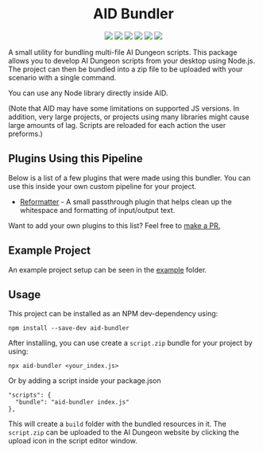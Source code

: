 <h1 align="center">AID Bundler</h1>

<p align="center">
  <img src="https://github.com/TheDudeFromCI/aid-bundler/workflows/Build/badge.svg" />
  <img src="https://img.shields.io/npm/v/aid-bundler" />
  <img src="https://img.shields.io/github/repo-size/TheDudeFromCI/aid-bundler" />
  <img src="https://img.shields.io/npm/dm/aid-bundler" />
  <img src="https://img.shields.io/github/contributors/TheDudeFromCI/aid-bundler" />
  <img src="https://img.shields.io/github/license/TheDudeFromCI/aid-bundler" />
</p>

A small utility for bundling multi-file AI Dungeon scripts. This package allows you to develop AI Dungeon scripts from your desktop using Node.js. The project can then be bundled into a zip file to be uploaded with your scenario with a single command.

You can use any Node library directly inside AID.

(Note that AID may have some limitations on supported JS versions. In addition, very large projects, or projects using many libraries might cause large amounts of lag. Scripts are reloaded for each action the user preforms.)

## Plugins Using this Pipeline

Below is a list of a few plugins that were made using this bundler. You can use this inside your own custom pipeline for your project.

* [Reformatter](https://github.com/TheDudeFromCI/aid-reformatter) - A small passthrough plugin that helps clean up the whitespace and formatting of input/output text.

Want to add your own plugins to this list? Feel free to [make a PR.](https://github.com/TheDudeFromCI/aid-bundler/pulls)

## Example Project

An example project setup can be seen in the [example](https://github.com/TheDudeFromCI/aid-bundler/tree/main/example) folder.

## Usage

This project can be installed as an NPM dev-dependency using:
```
npm install --save-dev aid-bundler
```

After installing, you can use create a `script.zip` bundle for your project by using:
```
npx aid-bundler <your_index.js>
```
Or by adding a script inside your package.json
```
"scripts": {
  "bundle": "aid-bundler index.js"
},
```

This will create a `build` folder with the bundled resources in it. The `script.zip` can be uploaded to the AI Dungeon website by clicking the upload icon in the script editor window.
